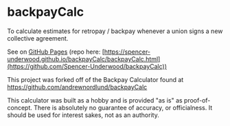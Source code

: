 # backpayCalc
To calculate estimates for retropay / backpay whenever a union signs a new collective agreement.

See on  [GitHub Pages](https://spencer-underwood.github.io/backpayCalc/backpayCalc.html) (repo here: [https://spencer-underwood.github.io/backpayCalc/backpayCalc.html](https://github.com/Spencer-Underwood/backpayCalc))

This project was forked off of the Backpay Calculator found at https://github.com/andrewnordlund/backpayCalc

This calculator was built as a hobby and is provided "as is" as proof-of-concept. There is absolutely no guarantee of accuracy, or officialness. It should be used for interest sakes, not as an authority.
